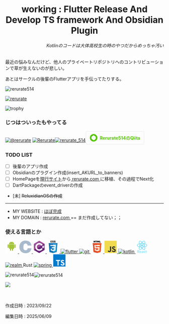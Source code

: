 <h1 align="center">working : Flutter Release And Develop TS framework And Obsidian Plugin</h1>
<h6 align="right">Kotlinのコードは大体高校生の時のやつだからめっちゃ汚い</h6>
最近の悩みなんだけど、他人のプライベートリポジトリへのコントリビューションで草が生えないのが悲しい。

あとはサークルの後輩のFlutterアプリを手伝ってたりする。

<p align="left"> <img src="https://komarev.com/ghpvc/?username=rerurate514&label=Profile%20views&color=0e75b6&style=flat" alt="rerurate514" /> </p>

<p align="left"> <a href="https://twitter.com/rerurate" target="blank"><img src="https://img.shields.io/twitter/follow/rerurate?logo=twitter&style=for-the-badge" alt="rerurate" /></a> </p>

![trophy](https://github-profile-trophy.vercel.app/?username=Rerurate514&rank=-?)

<h3 align="left">じつはついったもやってる</h3>
<p align="left"><a href="https://twitter.com/rerurate" target="blank"><img align="center" src="https://raw.githubusercontent.com/rahuldkjain/github-profile-readme-generator/master/src/images/icons/Social/twitter.svg" alt="@rerurate" height="30" width="40" /></a>
<a href="https://steamcommunity.com/profiles/76561199067862301" target="blank"><img align="center" src="https://store.akamai.steamstatic.com/public/shared/images/header/logo_steam.svg?t=962016" alt="Rerurate" height="30" width="40" /></a><a href="https://discord.gg/rerurate_514" target="blank"><img align="center" src="https://raw.githubusercontent.com/rahuldkjain/github-profile-readme-generator/master/src/images/icons/Social/discord.svg" alt="rerurate_514" height="30" width="40" /></a><a href="https://qiita.com/Rerurate514" target="_blank" style="display: inline-flex; align-items: center; text-decoration: none; color: #55C500; font-weight: bold; padding: 8px 12px; border-radius: 4px; border: 1px solid #e8e8e8;">
  <svg width="24" height="24" viewBox="0 0 74 74" xmlns="http://www.w3.org/2000/svg" style="margin-right: 8px;">
    <path fill="#55C500" d="M37,0 C16.56,0 0,16.56 0,37 C0,57.44 16.56,74 37,74 C57.44,74 74,57.44 74,37 C74,16.56 57.44,0 37,0 Z M54.51,49.63 C50.86,55.63 37,62.05 37,62.05 L19.49,49.63 C14.43,46.16 14.43,27.84 19.49,24.37 C25.37,20.43 37,11.95 37,11.95 L54.51,24.37 C59.57,27.84 59.57,46.16 54.51,49.63 Z"/>
    <path fill="#FFFFFF" d="M37,23.32 C31.59,23.32 27.2,27.71 27.2,33.12 L27.2,39.35 C27.2,44.76 31.59,49.15 37,49.15 C42.41,49.15 46.8,44.76 46.8,39.35 L46.8,33.12 C46.8,27.71 42.41,23.32 37,23.32 Z M37,44.45 C34.18,44.45 31.9,42.17 31.9,39.35 L31.9,33.12 C31.9,30.3 34.18,28.02 37,28.02 C39.82,28.02 42.1,30.3 42.1,33.12 L42.1,39.35 C42.1,42.17 39.82,44.45 37,44.45 Z"/>
  </svg>
  Rerurate514のQiita
</a>
</p>

<h3>TODO LIST</h3>

- [ ] 後輩のアプリ作成
- [ ] Obsidianのプラグイン作成(insert_AKURL_to_banners)
- [ ] HomePageを<a href="https://rerurate514.github.io/portfolirate/">現行サイト</a>から<a href="https://rerurate.com"> rerurate.com </a>に移植、その過程でNext化
- [ ] DartPackageのevent_driverの作成
- [未] ~~ReluxidianOSの作成~~

---

- MY WEBSITE : <a href="https://rerurate514.github.io/portfolirate/"> ほぼ完成 </a>
- MY DOMAIN : <a href="https://rerurate.com"> rerurate.com </a> == まだ作成してない；；

<h3 align="left">使える言語とか</h3>
<p align="left"> <a href="https://developer.android.com" target="_blank" rel="noreferrer"> <img src="https://raw.githubusercontent.com/devicons/devicon/master/icons/android/android-original-wordmark.svg" alt="android" width="40" height="40"/> </a> <a href="https://www.cprogramming.com/" target="_blank" rel="noreferrer"> <img src="https://raw.githubusercontent.com/devicons/devicon/master/icons/c/c-original.svg" alt="c" width="40" height="40"/> </a><a href="https://www.w3schools.com/cs/" target="_blank" rel="noreferrer"> <img src="https://raw.githubusercontent.com/devicons/devicon/master/icons/csharp/csharp-original.svg" alt="csharp" width="40" height="40"/> </a> <a href="https://www.w3schools.com/css/" target="_blank" rel="noreferrer"> <img src="https://raw.githubusercontent.com/devicons/devicon/master/icons/css3/css3-original-wordmark.svg" alt="css3" width="40" height="40"/> </a> <a href="https://flutter.dev" target="_blank" rel="noreferrer"> <img src="https://www.vectorlogo.zone/logos/flutterio/flutterio-icon.svg" alt="flutter" width="40" height="40"/> </a> <a href="https://git-scm.com/" target="_blank" rel="noreferrer"> <img src="https://www.vectorlogo.zone/logos/git-scm/git-scm-icon.svg" alt="git" width="40" height="40"/> </a> <a href="https://www.w3.org/html/" target="_blank" rel="noreferrer"> <img src="https://raw.githubusercontent.com/devicons/devicon/master/icons/html5/html5-original-wordmark.svg" alt="html5" width="40" height="40"/> </a> <a href="https://developer.mozilla.org/en-US/docs/Web/JavaScript" target="_blank" rel="noreferrer"> <img src="https://raw.githubusercontent.com/devicons/devicon/master/icons/javascript/javascript-original.svg" alt="javascript" width="40" height="40"/> </a> <a href="https://kotlinlang.org" target="_blank" rel="noreferrer"> <img src="https://www.vectorlogo.zone/logos/kotlinlang/kotlinlang-icon.svg" alt="kotlin" width="40" height="40"/> </a> <a href="https://reactjs.org/" target="_blank" rel="noreferrer"> <img src="https://raw.githubusercontent.com/devicons/devicon/master/icons/react/react-original-wordmark.svg" alt="react" width="40" height="40"/> </a> <a href="https://realm.io/" target="_blank" rel="noreferrer"> <img src="https://raw.githubusercontent.com/bestofjs/bestofjs-webui/8665e8c267a0215f3159df28b33c365198101df5/public/logos/realm.svg" alt="realm" width="40" height="40"/> </a> Rust <a href="https://spring.io/" target="_blank" rel="noreferrer"> <img src="https://www.vectorlogo.zone/logos/springio/springio-icon.svg" alt="spring" width="40" height="40"/> </a> <a href="https://www.typescriptlang.org/" target="_blank" rel="noreferrer"> <img src="https://raw.githubusercontent.com/devicons/devicon/master/icons/typescript/typescript-original.svg" alt="typescript" width="40" height="40"/> </a> </p>

<p align="left">
  <img align="left" src="https://github-readme-stats.vercel.app/api/top-langs?username=rerurate514&theme=onedark&show_icons=true&locale=en&layout=compact" alt="rerurate514"/> 
  <img align="center" src="https://github-readme-stats.vercel.app/api?username=rerurate514&theme=onedark&show_icons=true&locale=en" alt="rerurate514" />
</p>

![](https://raw.githubusercontent.com/Rerurate514/Rerurate514/output/github-contribution-grid-snake.svg)

<br>
<p>作成日時 : 2023/09/22</p>
<p>編集日時 : 2025/06/09</p>
